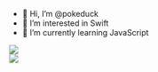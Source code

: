 - 👋 Hi, I’m @pokeduck
- 👀 I’m interested in Swift
- 🌱 I’m currently learning JavaScript

<a href="https://github-readme-stats.vercel.app/api/top-langs/?username=akirataguchi115">
  <img align="center" src="https://github-readme-stats.vercel.app/api/top-langs/?username=akirataguchi115" />
</a>
</br>
<a href="https://github-readme-stats.vercel.app/api/wakatime?username=akirataguchi115">
  <img align="center" src="https://github-readme-stats.vercel.app/api/wakatime?username=akirataguchi115" />
</a>

<!---
pokeduck/pokeduck is a ✨ special ✨ repository because its `README.md` (this file) appears on your GitHub profile.
You can click the Preview link to take a look at your changes.
--->
